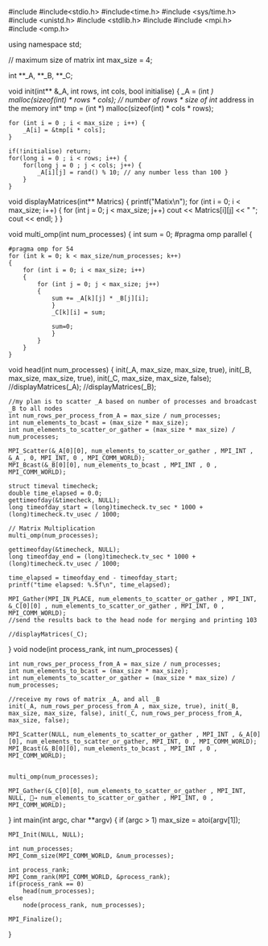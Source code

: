 #include <iostream>
#include<stdio.h>
#include<time.h>
#include <sys/time.h>
#include <unistd.h>
#include <stdlib.h>
#include <thread>
#include <mpi.h>
#include <omp.h>


using namespace std;

// maximum size of matrix
int max_size = 4;

int **_A, **_B, **_C;

void init(int** &_A, int rows, int cols, bool initialise) {
    _A = (int **) malloc(sizeof(int*) * rows * cols); // number of rows * size of int* address in the memory
    int* tmp = (int *) malloc(sizeof(int) * cols * rows);

    for (int i = 0 ; i < max_size ; i++) {
        _A[i] = &tmp[i * cols];
    }

    if(!initialise) return;
    for(long i = 0 ; i < rows; i++) { 
        for(long j = 0 ; j < cols; j++) {
            _A[i][j] = rand() % 10; // any number less than 100 }
        } 
    }

void displayMatrices(int** Matrics)
{
    printf("Matix\n");
    for (int i = 0; i < max_size; i++) {
        for (int j = 0; j < max_size; j++) 
            cout << Matrics[i][j] << " ";
        cout << endl;
    }
}

void multi_omp(int num_processes)
{
    int sum = 0;
    #pragma omp parallel
    {

    #pragma omp for 54
    for (int k = 0; k < max_size/num_processes; k++)
    {
        for (int i = 0; i < max_size; i++)
        {
            for (int j = 0; j < max_size; j++)
            {
                sum += _A[k][j] * _B[j][i];
                }
                _C[k][i] = sum;
                
                sum=0;
                }
            }    
        }
    }

void head(int num_processes)
{ 
    init(_A, max_size, max_size, true), init(_B, max_size, max_size, true), init(_C, max_size, max_size, false);
    //displayMatrices(_A);
    //displayMatrices(_B);


    //my plan is to scatter _A based on number of processes and broadcast _B to all nodes
    int num_rows_per_process_from_A = max_size / num_processes;
    int num_elements_to_bcast = (max_size * max_size);
    int num_elements_to_scatter_or_gather = (max_size * max_size) / num_processes;

    MPI_Scatter(&_A[0][0], num_elements_to_scatter_or_gather , MPI_INT , &_A , 0, MPI_INT, 0 , MPI_COMM_WORLD);
    MPI_Bcast(&_B[0][0], num_elements_to_bcast , MPI_INT , 0 , MPI_COMM_WORLD);

    struct timeval timecheck;
    double time_elapsed = 0.0;
    gettimeofday(&timecheck, NULL);
    long timeofday_start = (long)timecheck.tv_sec * 1000 + (long)timecheck.tv_usec / 1000;

    // Matrix Multiplication
    multi_omp(num_processes);

    gettimeofday(&timecheck, NULL);
    long timeofday_end = (long)timecheck.tv_sec * 1000 + (long)timecheck.tv_usec / 1000;
   
    time_elapsed = timeofday_end - timeofday_start; 
    printf("time elapsed: %.5f\n", time_elapsed);

    MPI_Gather(MPI_IN_PLACE, num_elements_to_scatter_or_gather , MPI_INT, &_C[0][0] , num_elements_to_scatter_or_gather , MPI_INT, 0 , MPI_COMM_WORLD);
    //send the results back to the head node for merging and printing 103

    //displayMatrices(_C);

}
void node(int process_rank, int num_processes)
{

    int num_rows_per_process_from_A = max_size / num_processes;
    int num_elements_to_bcast = (max_size * max_size);
    int num_elements_to_scatter_or_gather = (max_size * max_size) / num_processes;

    //receive my rows of matrix _A, and all _B
    init(_A, num_rows_per_process_from_A , max_size, true), init(_B, max_size, max_size, false), init(_C, num_rows_per_process_from_A, max_size, false);

    MPI_Scatter(NULL, num_elements_to_scatter_or_gather , MPI_INT , &_A[0][0], num_elements_to_scatter_or_gather, MPI_INT, 0 , MPI_COMM_WORLD);
    MPI_Bcast(&_B[0][0], num_elements_to_bcast , MPI_INT , 0 , MPI_COMM_WORLD);


    multi_omp(num_processes);

    MPI_Gather(&_C[0][0], num_elements_to_scatter_or_gather , MPI_INT, NULL, 􏰁→ num_elements_to_scatter_or_gather , MPI_INT, 0 , MPI_COMM_WORLD);
}
int main(int argc, char **argv)
{
    if (argc > 1)
        max_size = atoi(argv[1]);

    MPI_Init(NULL, NULL);
    
    int num_processes; 
    MPI_Comm_size(MPI_COMM_WORLD, &num_processes);

    int process_rank; 
    MPI_Comm_rank(MPI_COMM_WORLD, &process_rank);
    if(process_rank == 0)
        head(num_processes);
    else
        node(process_rank, num_processes);

    MPI_Finalize();

}

